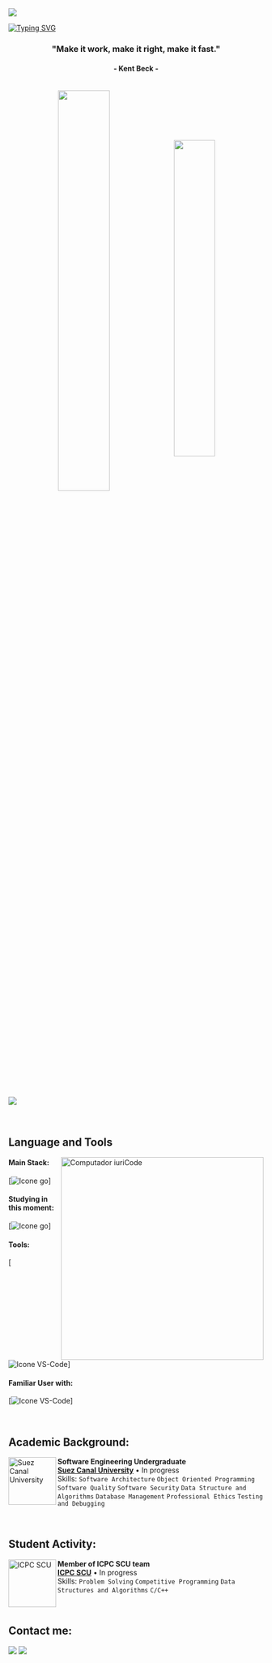 <img src="https://github.com/Anmol-Baranwal/Cool-GIFs-For-GitHub/assets/74038190/d48893bd-0757-481c-8d7e-ba3e163feae7" />

<br>

[![Typing SVG](https://readme-typing-svg.herokuapp.com?color=87B2BB&size=35&center=true&vCenter=true&width=1000&lines=As-Salamu+Alaykum!;My+name+is+Ahmad+Abdelrazik;Welcome+to+my+github+account+!;I'm+Software+Engineering+Student)](https://git.io/typing-svg)

<h3 align="center">"Make it work, make it right, make it fast."</h3>
<h4 align="center">- Kent Beck -</h4>

<br>

<div align="center" style="margin-bottom:200px">
 <img width=45% align="center" src="https://github-readme-streak-stats.herokuapp.com?user=AhmadAbdelrazik&theme=rose_pine&date_format=j%20M%5B%20Y%5D" />
 <img width=40% align="center" src="https://github-readme-stats.vercel.app/api/top-langs/?username=AhmadAbdelrazik&layout=compact&theme=rose_pine" />
</div>

<br>

![](https://komarev.com/ghpvc/?username=AhmadAbdelrazik)

<br>

## Language and Tools

<img src="https://raw.githubusercontent.com/MicaelliMedeiros/micaellimedeiros/master/image/computer-illustration.png" min-width="400px" max-width="400px" width="400px" align="right" alt="Computador iuriCode">


#### Main Stack:
  [<img alt="Icone go" src="https://skillicons.dev/icons?i=go,mysql"/>]  

#### Studying in this moment:
  [<img alt="Icone go" src="https://skillicons.dev/icons?i=go,postgres,redis"/>]  

#### Tools:
  [<img alt="Icone VS-Code" src="https://skillicons.dev/icons?i=vscode,neovim,vim,git,github,linux,postman"/>]

#### Familiar User with:
  [<img alt="Icone VS-Code" src="https://skillicons.dev/icons?i=c,cpp,py,js,express,nodejs"/>]
  

<br>

## Academic Background:

[<img align="left" height="94px" width="94px" alt="Suez Canal University" src="https://scu.eg/storage/2023/03/%D8%AC%D8%A7%D9%85%D8%B9%D8%A9-%D9%82%D9%86%D8%A7%D8%A9-%D8%A7%D9%84%D8%B3%D9%88%D9%8A%D8%B3.png"/>](https://suez.edu.eg/ar/en/)
**Software Engineering Undergraduate** \
[**Suez Canal University**](https://suez.edu.eg/ar/en/%D9%83%D9%84%D9%8A%D8%A9-%D8%A7%D9%84%D9%87%D9%86%D8%AF%D8%B3%D8%A9/)  • In progress\
Skills: `Software Architecture` `Object Oriented Programming` `Software Quality` `Software Security` `Data Structure and Algorithms` `Database Management`
`Professional Ethics` `Testing and Debugging`

<br>

## Student Activity:

[<img align="left" height="94px" width="94px" alt="ICPC SCU" src="https://icpc-scu-official-website.me/static/media/second-logo.0e8539aadfee7a882214.png"/>](https://icpc-scu-official-website.me/)
**Member of ICPC SCU team** \
[**ICPC SCU**](https://icpc-scu-official-website.me/)  • In progress\
Skills:  `Problem Solving` `Competitive Programming` `Data Structures and Algorithms` `C/C++`

<br>


## Contact me:
<div>
<a href = "mailto: ahmadabdelrazik159@gmail.com"><img loading="lazy" src="https://img.shields.io/badge/Gmail-D14836?style=for-the-badge&logo=gmail&logoColor=white" target="_blank"></a>
<a href="https://www.linkedin.com/in/AhmadAbdelrazik/" target="_blank"><img loading="lazy" src="https://img.shields.io/badge/-LinkedIn-%230077B5?style=for-the-badge&logo=linkedin&logoColor=white" target="_blank"></a>   
</div>
